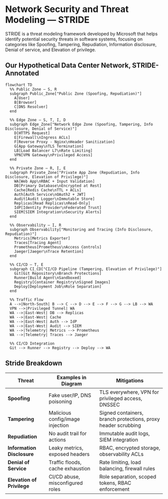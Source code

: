 # Network Security and Threat Modeling — STRIDE  

STRIDE is a threat modeling framework developed by Microsoft that helps identify potential security threats in software systems, focusing on categories like Spoofing, Tampering, Repudiation, Information disclosure, Denial of service, and Elevation of privilege.  

## Our Hypothetical Data Center Network, STRIDE-Annotated

```mermaid
flowchart TD
  %% Public Zone — S, R
  subgraph Public_Zone["Public Zone (Spoofing, Repudiation)"]
    A[User]
    B[Browser]
    C[DNS Resolver]
  end

  %% Edge Zone — S, T, I, D
  subgraph Edge_Zone["Network Edge Zone (Spoofing, Tampering, Info Disclosure, Denial of Service)"]
    D[HTTPS Request]
    E[Firewall\nIngress ACLs]
    F[Reverse Proxy - Nginx\nHeader Sanitization]
    G[App Gateway\nTLS Termination]
    LB[Load Balancer L7\nRate Limiting]
    VPN[VPN Gateway\nPrivileged Access]
  end

  %% Private Zone — R, I, E
  subgraph Private_Zone["Private App Zone (Repudiation, Info Disclosure, Elevation of Privilege)"]
    WA[Web App\nRBAC + Input Validation]
    DB[Primary Database\nEncrypted at Rest]
    Cache[Redis Cache\nTTL + ACLs]
    Auth[Auth Service\nOAuth2 + JWT]
    Audit[Audit Logger\nImmutable Store]
    Replicas[Read Replicas\nRead-Only]
    IdP[Identity Provider\nFederated Trust]
    SIEM[SIEM Integration\nSecurity Alerts]
  end

  %% Observability — I, R
  subgraph Observability["Monitoring and Tracing (Info Disclosure, Repudiation)"]
    Metrics[Metrics Exporter]
    Traces[Tracing Agent]
    Prometheus[Prometheus\nAccess Controls]
    Jaeger[Jaeger\nTrace Retention]
  end

  %% CI/CD — T, E
  subgraph CI_CD["CI/CD Pipeline (Tampering, Elevation of Privilege)"]
    Git[Git Repository\nBranch Protections]
    Runner[Build Agent\nSandboxed]
    Registry[Container Registry\nSigned Images]
    Deploy[Deployment Job\nRole Separation]
  end

  %% Traffic Flow
  A -->|North-South| B --> C --> D --> E --> F --> G --> LB --> WA
  VPN -->|Privileged Tunnel| WA
  WA -->|East-West| DB --> Replicas
  WA -->|East-West| Cache
  WA -->|East-West| Auth --> IdP
  WA -->|East-West| Audit --> SIEM
  WA -->|Telemetry| Metrics --> Prometheus
  WA -->|Telemetry| Traces --> Jaeger

  %% CI/CD Integration
  Git --> Runner --> Registry --> Deploy --> WA
```

## Stride Breakdown

| Threat                     | Examples in Diagram              | Mitigations                                                   |
| ---------------------------- | ---------------------------------- | --------------------------------------------------------------- |
| **Spoofing**               | Fake user/IP, DNS poisoning      | TLS everywhere, VPN for privileged access, DNSSEC             |
| **Tampering**              | Malicious config/image injection | Signed containers, branch protections, proxy header scrubbing |
| **Repudiation**            | No audit trail for actions       | Immutable audit logs, SIEM integration                        |
| **Information Disclosure** | Leaky metrics, exposed headers   | RBAC, encrypted storage, observability ACLs                   |
| **Denial of Service**      | Traffic floods, cache exhaustion | Rate limiting, load balancing, firewall rules                 |
| **Elevation of Privilege** | CI/CD abuse, misconfigured roles | Role separation, scoped tokens, RBAC enforcement              |
